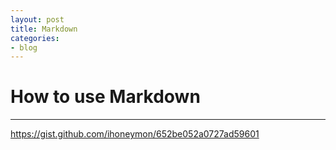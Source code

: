 ```yaml
---
layout: post
title: Markdown
categories:
- blog
---
```


# How to use Markdown
---
https://gist.github.com/ihoneymon/652be052a0727ad59601


